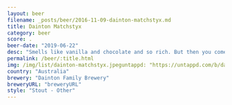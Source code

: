 ```yaml
---
layout: beer
filename: _posts/beer/2016-11-09-dainton-matchstyx.md
title: Dainton Matchstyx
category: beer
score: .
beer-date: "2019-06-22"
desc: "Smells like vanilla and chocolate and so rich. But then you come to the taste and it just blows you away. You get both the chilli and the smoke are there but perfectly subtle so that they add to the beer without overwhelming it.  Leaves a lovely sense of warming inside and a beautiful sweetness on the palette/10"
permalink: /beer/:title.html
img: /img/list/dainton-matchstyx.jpeguntappd: "https://untappd.com/b/dainton-family-brewery-matchstyx/3130581"
country: "Australia"
brewery: "Dainton Family Brewery"
breweryURL: "breweryURL"
style: "Stout - Other"
---
```


